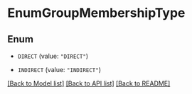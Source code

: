 # EnumGroupMembershipType

## Enum


* `DIRECT` (value: `"DIRECT"`)

* `INDIRECT` (value: `"INDIRECT"`)


[[Back to Model list]](../README.md#documentation-for-models) [[Back to API list]](../README.md#documentation-for-api-endpoints) [[Back to README]](../README.md)


